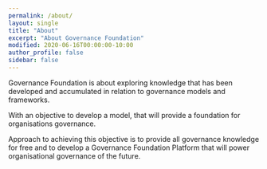 ```yaml
---
permalink: /about/
layout: single
title: "About"
excerpt: "About Governance Foundation"
modified: 2020-06-16T00:00:00-10:00
author_profile: false
sidebar: false
---
```


Governance Foundation is about exploring knowledge that has been developed and accumulated in relation to governance models and frameworks.

With an objective to develop a model, that will provide a foundation for organisations governance.

Approach to achieving this objective is to provide all governance knowledge for free and to develop a Governance Foundation Platform that will power organisational governance of the future.   

